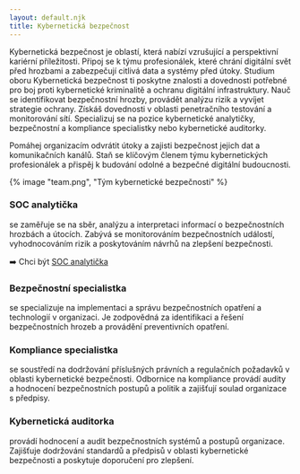 ```yaml
---
layout: default.njk
title: Kybernetická bezpečnost
---
```


Kybernetická bezpečnost je oblastí, která nabízí vzrušující a perspektivní kariérní příležitosti. Připoj se k týmu profesionálek, které chrání digitální svět před hrozbami a zabezpečují citlivá data a systémy před útoky. Studium oboru Kybernetická bezpečnost ti poskytne znalosti a dovednosti potřebné pro boj proti kybernetické kriminalitě a ochranu digitální infrastruktury.
Nauč se identifikovat bezpečnostní hrozby, provádět analýzu rizik a vyvíjet strategie ochrany. Získáš dovednosti v oblasti penetračního testování a monitorování sítí. Specializuj se na pozice kybernetické analytičky, bezpečnostní a kompliance specialistky nebo kybernetické auditorky.

Pomáhej organizacím odvrátit útoky a zajisti bezpečnost jejich dat a komunikačních kanálů. Staň se klíčovým členem týmu kybernetických profesionálek a přispěj k budování odolné a bezpečné digitální budoucnosti.

{% image "team.png", "Tým kybernetické bezpečnosti" %}

### SOC analytička 
se zaměřuje se na sběr, analýzu a interpretaci informací o bezpečnostních hrozbách a útocích. Zabývá se monitorováním bezpečnostních událostí, vyhodnocováním rizik a poskytováním návrhů na zlepšení bezpečnosti.

➡️  Chci být [SOC analytička](soc-analyticka/)

### Bezpečnostní specialistka
se specializuje na implementaci a správu bezpečnostních opatření a technologií v organizaci. Je zodpovědná za identifikaci a řešení bezpečnostních hrozeb a provádění preventivních opatření.

### Kompliance specialistka
se soustředí na dodržování příslušných právních a regulačních požadavků v oblasti kybernetické bezpečnosti. Odbornice na kompliance provádí audity a hodnocení bezpečnostních postupů a politik a zajišťují soulad organizace s předpisy.

### Kybernetická auditorka
provádí hodnocení a audit bezpečnostních systémů a postupů organizace. Zajišťuje dodržování standardů a předpisů v oblasti kybernetické bezpečnosti a poskytuje doporučení pro zlepšení.



